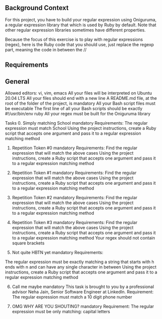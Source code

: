 Background Context
--------------------
For this project, you have to build your regular expression using Oniguruma, a regular expression library that which is used by Ruby by default. Note that other regular expression libraries sometimes have different properties.

Because the focus of this exercise is to play with regular expressions (regex), here is the Ruby code that you should use, just replace the regexp part, meaning the code in between the //

Requirements
-----------
General
------
Allowed editors: vi, vim, emacs
All your files will be interpreted on Ubuntu 20.04 LTS
All your files should end with a new line
A README.md file, at the root of the folder of the project, is mandatory
All your Bash script files must be executable
The first line of all your Bash scripts should be exactly #!/usr/bin/env ruby
All your regex must be built for the Oniguruma library

Tasks
0. Simply matching School
mandatory
Requirements:
The regular expression must match School
Using the project instructions, create a Ruby script that accepts one argument and pass it to a regular expression matching method

1. Repetition Token #0
mandatory
Requirements:
Find the regular expression that will match the above cases
Using the project instructions, create a Ruby script that accepts one argument and pass it to a regular expression matching method

2. Repetition Token #1
mandatory
Requirements:
Find the regular expression that will match the above cases
Using the project instructions, create a Ruby script that accepts one argument and pass it to a regular expression matching method

3. Repetition Token #2
mandatory
Requirements:
Find the regular expression that will match the above cases
Using the project instructions, create a Ruby script that accepts one argument and pass it to a regular expression matching method

4. Repetition Token #3
mandatory
Requirements:
Find the regular expression that will match the above cases
Using the project instructions, create a Ruby script that accepts one argument and pass it to a regular expression matching method
Your regex should not contain square brackets

5. Not quite HBTN yet
mandatory
Requirements:

The regular expression must be exactly matching a string that starts with h ends with n and can have any single character in between
Using the project instructions, create a Ruby script that accepts one argument and pass it to a regular expression matching method

6. Call me maybe
mandatory
This task is brought to you by a professional advisor Neha Jain, Senior Software Engineer at LinkedIn.
Requirement:
The regular expression must match a 10 digit phone number

7. OMG WHY ARE YOU SHOUTING?
mandatory
Requirement:
The regular expression must be only matching: capital letters
